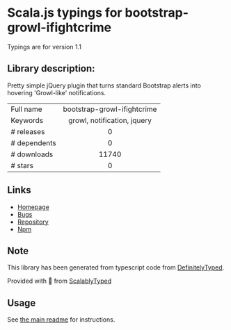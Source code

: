 
# Scala.js typings for bootstrap-growl-ifightcrime

Typings are for version 1.1

## Library description:
Pretty simple jQuery plugin that turns standard Bootstrap alerts into hovering 'Growl-like' notifications.

|                    |                 |
| ------------------ | :-------------: |
| Full name          | bootstrap-growl-ifightcrime |
| Keywords           | growl, notification, jquery |
| # releases         | 0 |
| # dependents       | 0 |
| # downloads        | 11740 |
| # stars            | 0 |

## Links
- [Homepage](https://github.com/ifightcrime/bootstrap-growl#readme)
- [Bugs](https://github.com/ifightcrime/bootstrap-growl/issues)
- [Repository](https://github.com/ifightcrime/bootstrap-growl)
- [Npm](https://www.npmjs.com/package/bootstrap-growl-ifightcrime)
    


## Note
This library has been generated from typescript code from [DefinitelyTyped](https://definitelytyped.org).

Provided with :purple_heart: from [ScalablyTyped](https://github.com/oyvindberg/ScalablyTyped)

## Usage
See [the main readme](../../readme.md) for instructions.


